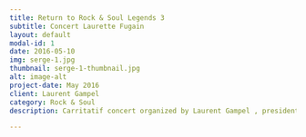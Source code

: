 ```yaml
---
title: Return to Rock & Soul Legends 3
subtitle: Concert Laurette Fugain
layout: default
modal-id: 1
date: 2016-05-10
img: serge-1.jpg
thumbnail: serge-1-thumbnail.jpg
alt: image-alt
project-date: May 2016
client: Laurent Gampel
category: Rock & Soul
description: Carritatif concert organized by Laurent Gampel , president of the association Laurette Fugain .

---
```

